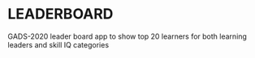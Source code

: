 # LEADERBOARD
GADS-2020 leader board app to show top 20 learners for both learning leaders and skill IQ categories
